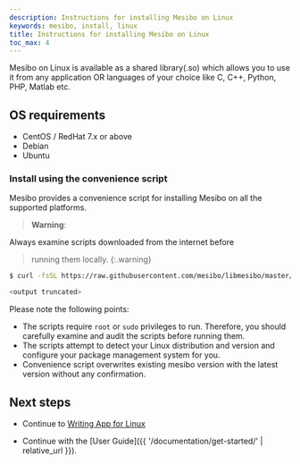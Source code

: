 ```yaml
---
description: Instructions for installing Mesibo on Linux
keywords: mesibo, install, linux
title: Instructions for installing Mesibo on Linux
toc_max: 4
---
```

Mesibo on Linux is available as a shared library(.so) which allows you to use it from any application OR languages of your choice like C, C++, Python, PHP, Matlab etc. 

## OS requirements
- CentOS / RedHat 7.x or above
- Debian 
- Ubuntu

### Install using the convenience script

Mesibo provides a convenience script for installing Mesibo on all the 
supported platforms. 

> **Warning**:
>
Always examine scripts downloaded from the internet before
> running them locally.
{:.warning}

```bash
$ curl -fsSL https://raw.githubusercontent.com/mesibo/libmesibo/master/install.sh | sudo bash -

<output truncated>
```

Please note the following points:

- The scripts require `root` or `sudo` privileges to run. Therefore,
  you should carefully examine and audit the scripts before running them.
- The scripts attempt to detect your Linux distribution and version and
  configure your package management system for you. 
- Convenience script overwrites existing mesibo version with the latest version 
  without any confirmation.


## Next steps

- Continue to [Writing App for Linux]('/documentation/tutorials/first-app/cpp/')

- Continue with the [User Guide]({{ '/documentation/get-started/' | relative_url }}).

